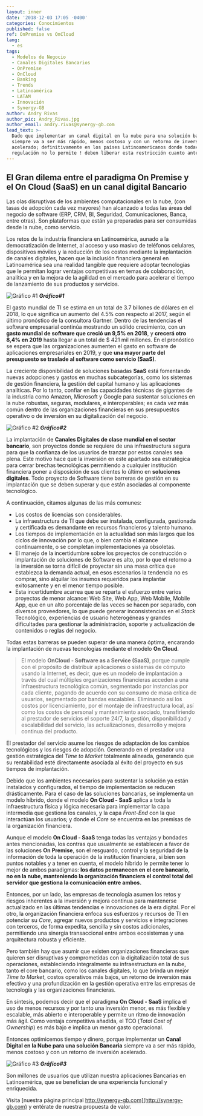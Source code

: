 ```yaml
---
layout: inner
date: '2018-12-03 17:05 -0400'
categories: Conocimientos
published: false
ref: OnPremise vs OnCloud
lang:
  - es
tags:
  - Modelos de Negocio
  - Canales Digitales Bancarios
  - OnPremise
  - OnCloud
  - Banking
  - Trends
  - Latinoamérica
  - LATAM
  - Innovación
  - Synergy-GB
author: Andry Rivas
author_pic: Andry_Rivas.jpg
author_email: andry.rivas@synergy-gb.com
lead_text: >-
  Dado que implementar un canal digital en la nube para una solución bancaria
  siempre va a ser más rápido, menos costoso y con un retorno de inversión
  acelerado; definitivamente en los países Latinoamericanos donde todavía la
  regulación no lo permite ! deben liberar esta restricción cuanto antes !
---
```

## El Gran dilema entre el paradigma On Premise y el On Cloud (SaaS) en un canal digital Bancario

Las olas disruptivas de los ambientes computacionales en la nube, (con tasas de adopción cada vez mayores) han alcanzado a todas las áreas del negocio de software (ERP, CRM, BI, Seguridad, Comunicaciones, Banca, entre otras). Son plataformas que están ya preparadas para ser consumidas desde la nube, como servicio. 

Los retos de la industria financiera en Latinoamérica, aunado a la democratización de Internet, al acceso y uso masivo de teléfonos celulares, dispositivos móviles y la reducción de los costos mediante la implantación de canales digitales, hacen que la inclusión financiera general en Latinoamérica sea una realidad tangible que requiere adoptar tecnologías que le permitan lograr ventajas competitivas en temas de colaboración, analítica y en la mejora de la agilidad en el mercado para acelerar el tiempo de lanzamiento de sus productos y servicios. 

![Gráfico #1](/img/Grafico1_Mod_Negocio.png)
**_Gráfico#1_**

El gasto mundial de TI se estima en un total de 3.7 billones de dólares en el 2018, lo que significa un aumento del 4.5% con respecto al 2017, según el último pronóstico de la consultora Gartner. Dentro de las tendencias el software empresarial continúa mostrando un sólido crecimiento, con un **gasto mundial de software que creció un 9,5% en 2018**, y **crecerá otro 8,4% en 2019** hasta llegar a un total de $ 421 mil millones. En el pronóstico se espera que las organizaciones aumenten el gasto en software de aplicaciones empresariales en 2019, y que **una mayor parte del presupuesto se traslade al software como servicio (SaaS)**. 

La creciente disponibilidad de soluciones basadas **SaaS** está fomentando nuevas adopciones y gastos en muchas subcategorías, como los sistemas de gestión financiera, la gestión del capital humano y las aplicaciones analíticas. Por lo tanto, confiar en las capacidades técnicas de gigantes de la industria como Amazon, Microsoft y Google para sustentar soluciones en la nube robustas, seguras, modulares, e interoperables; es cada vez más común dentro de las organizaciones financieras en sus presupuestos operativo o de inversión en su digitalización del negocio.

![Gráfico #2](/img/Grafico2_Mod_Negocio.png)
**_Gráfico#2_**

 
La implantación de **Canales Digitales de clase mundial en el sector bancario**, son proyectos donde se requiere de una infraestructura segura para que la confianza de los usuarios de tranzar por estos canales sea plena. Este motivo hace que la inversión en este apartado sea estratégica para cerrar brechas tecnológicas permitiendo a cualquier institución financiera poner a disposición de sus clientes lo último en **soluciones digitales**. Todo proyecto de Software tiene barreras de gestión en su implantación que se deben superar y que están asociadas al componente tecnológico. 

A continuación, citamos algunas de las más comunes:

- Los costos de licencias son considerables.
- La infraestructura de TI que debe ser instalada, configurada, gestionada y certificada es demandante en recursos financieros y talento humano.
- Los tiempos de implementación en la actualidad son más largos que los ciclos de innovación por lo que, o bien cambia el alcance continuamente, o se completan implementaciones ya obsoletas.
- El manejo de la incertidumbre sobre los proyectos de construcción o implantación de soluciones de Software es alto, por lo que el retorno a la inversión se torna difícil de proyectar sin una masa crítica que establezca la demanda actual, en esos escenarios la tendencia no es comprar, sino alquilar los insumos requeridos para implantar exitosamente y en el menor tiempo posible.
- Esta incertidumbre acarrea que se reparta el esfuerzo entre varios proyectos de menor alcance: Web Site, Web App, Web Mobile, Mobile App, que en un alto porcentaje de las veces se hacen por separado, con diversos proveedores, lo que puede generar inconsistencias en el _Stack_ Tecnológico, experiencias de usuario heterogéneas y grandes dificultades para gestionar la administración, soporte y actualización de contenidos o reglas del negocio.


Todas estas barreras se pueden superar de una manera óptima, encarando la implantación de nuevas tecnologías mediante el modelo  **On Cloud**.

> El modelo **OnCloud - Software as a Service (SaaS)**, porque cumple con el propósito de distribuir aplicaciones o sistemas de cómputo usando la Internet, es decir, que es un modelo de implantación a través del cual múltiples organizaciones financieras acceden a una infraestructura tecnológica común, segmentado por instancias por cada cliente, pagando de acuerdo con su consumo de masa crítica de usuarios, segmentado por bandas escalables. Eliminando así los costos por licenciamiento, por el montaje de infraestructura local, así como los costos de personal y mantenimiento asociado, transfiriendo al prestador de servicios el soporte 24/7, la gestión, disponibilidad y escalabilidad del servicio, las actualizaciones, desarrollo y mejora continua del producto.

El prestador del servicio asume los riesgos de adaptación de los cambios tecnológicos y los riesgos de adopción. Generando en el prestador una gestión estratégica del _Time to Market_ totalmente alineada, generando que su rentabilidad esté directamente asociada al éxito del proyecto en sus tiempos de implantación.

Debido que los ambientes necesarios para sustentar la solución ya están instalados y configurados, el tiempo de implementación se reducen drásticamente. Para el caso de las soluciones bancarias, se implementa un modelo híbrido, donde el modelo **On Cloud - SaaS** aplica a toda la infraestructura física y lógica necesaria para implementar la capa intermedia que gestiona los canales, y la capa _Front-End_ con la que interactúan los usuarios; y donde el _Core_ se encuentra en las premisas de la organización financiera.

Aunque el modelo **On Cloud - SaaS** tenga todas las ventajas y bondades antes mencionadas, los contras que usualmente se establecen a favor de las soluciones **On Premise**, son el resguardo, control y la seguridad de la información de toda la operación de la institución financiera, si bien son puntos notables y a tener en cuenta, el modelo híbrido le permite tener lo mejor de ambos paradigmas: **los datos permanecen en el core bancario, no en la nube, manteniendo la organización financiera el control total del servidor que gestiona la comunicación entre ambos.**

Entonces, por un lado, las empresas de tecnología asumen los retos y riesgos inherentes a la inversión y mejora continua para mantenerse actualizado en las últimas tendencias e innovaciones de la era digital. Por el otro, la organización financiera enfoca sus esfuerzos y recursos de TI en potenciar su _Core_, agregar nuevos productos y servicios e integraciones con terceros, de forma expedita, sencilla y sin costos adicionales, permitiendo una sinergia transaccional entre ambos ecosistemas y una arquitectura robusta y eficiente. 

Pero también hay que asumir que existen organizaciones financieras que quieren ser disruptivas y comprometidas con la digitalización total de sus operaciones, estableciendo integralmente su infraestructura en la nube, tanto el core bancario, como los canales digitales, lo que brinda un mejor _Time to Market_, costos operativos más bajos, un retorno de inversión más efectivo y una profundización en la gestión operativa entre las empresas de tecnología y las organizaciones financieras.

En síntesis, podemos decir que el paradigma **On Cloud - SaaS** implica el uso de menos recursos y por tanto una inversión menor, es más flexible y escalable, más abierto e interoperable y permite un ritmo de innovación más ágil. Como ventaja competitiva añadida, el TCO (_Total Cost of Ownership_) es más bajo e implica un menor gasto operacional. 

Entonces optimicemos tiempo y dinero, porque implementar un **Canal Digital en la Nube para una solución Bancaria** siempre va a ser más rápido, menos costoso y con un retorno de inversión acelerado.

![Gráfico #3](/img/Grafico3_Mod_Negocio.png)
**_Gráfico#3_**

Son millones de usuarios que utilizan nuestra aplicaciones Bancarias en Latinoamérica, que se benefician de una experiencia funcional y enriquecida.

Visita [nuestra página principal http://synergy-gb.com](http://synergy-gb.com) y entérate de nuestra propuesta de valor.

